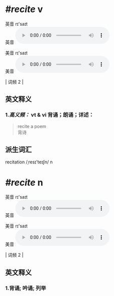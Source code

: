 # ***\#recite*** v
英音 rɪ'saɪt  
英音
<audio src="./media/recite-B.aac" controls="controls"></audio>

美音 rɪ'saɪt  
美音
<audio src="./media/recite.aac" controls="controls"></audio>



| 词频 2 |  

英文释义
---
### 1.*高义频：* **vt & vi 背诵；朗诵；详述：**  

 > recite a poem  
 > 背诗    


派生词汇
---
recitation /ˌresɪ'teɪʃn/ n   

# ***\#recite*** n
英音 rɪ'saɪt  
英音
<audio src="./media/recite-B.aac" controls="controls"></audio>

美音 rɪ'saɪt  
美音
<audio src="./media/recite.aac" controls="controls"></audio>



| 词频 2 |  

英文释义
---
### 1.**背诵; 吟诵; 列举**  


